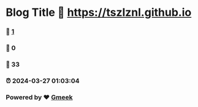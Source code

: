# Blog Title :link: https://tszlznl.github.io 
### :page_facing_up: [1](https://tszlznl.github.io/tag.html) 
### :speech_balloon: 0 
### :hibiscus: 33 
### :alarm_clock: 2024-03-27 01:03:04 
### Powered by :heart: [Gmeek](https://github.com/Meekdai/Gmeek)

